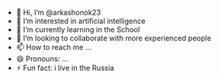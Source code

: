- 👋 Hi, I’m @arkashonok23
- 👀 I’m interested in artificial intelligence
- 🌱 I’m currently learning in the School
- 💞️ I’m looking to collaborate with more experienced people
- 📫 How to reach me ...
- 😄 Pronouns: ...
- ⚡ Fun fact: i live in the Russia

<!---
arkashonok23/arkashonok23 is a ✨ special ✨ repository because its `README.md` (this file) appears on your GitHub profile.
You can click the Preview link to take a look at your changes.
--->
